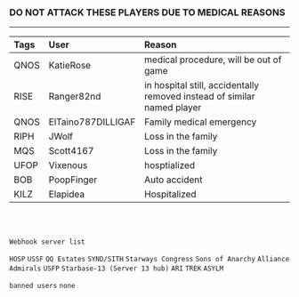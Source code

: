 ### DO NOT ATTACK THESE PLAYERS DUE TO MEDICAL REASONS
---

| Tags | User       | Reason |
|:------|:---------- |:-------|
| QNOS | KatieRose | medical procedure, will be out of game |
| RISE | Ranger82nd | in hospital still, accidentally removed instead of similar named player |
| QNOS | ElTaino787DILLIGAF | Family medical emergency |
| RIPH | JWolf | Loss in the family |
| MQS  | Scott4167 | Loss in the family |
| UFOP | Vixenous | hosptialized |
| BOB  | PoopFinger | Auto accident |
| KILZ | Elapidea | Hospitalized |
<br>
<br>

`Webhook server list`

`HOSP`
`USSF`
`QQ Estates`
`SYND/SITH`
`Starways Congress`
`Sons of Anarchy`
`Alliance Admirals`
`USFP`
`Starbase-13 (Server 13 hub)`
`ARI`
`TREK`
`ASYLM`


`banned users`
`none`
